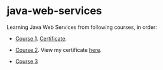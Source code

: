 # java-web-services
Learning Java Web Services from following courses, in order:

- [Course 1](https://www.udemy.com/course/spring-web-services-tutorial/). [Certificate](ude.my/UC-cedc35a8-44c9-43d0-b2f2-bec7dece08a8/).

- [Course 2](https://www.udemy.com/course/spring-boot-tutorial-for-beginners/). View my certificate [here]().
- [Course 3](https://www.udemy.com/course/spring-tutorial-for-beginners/)
